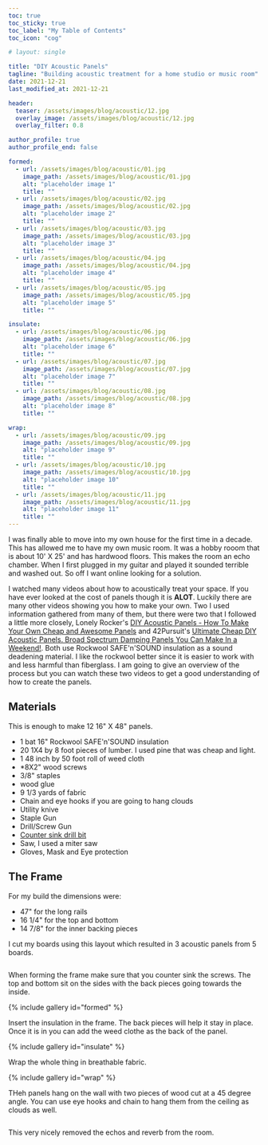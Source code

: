 ```yaml
---
toc: true
toc_sticky: true
toc_label: "My Table of Contents"
toc_icon: "cog"

# layout: single

title: "DIY Acoustic Panels"
tagline: "Building acoustic treatment for a home studio or music room"
date: 2021-12-21
last_modified_at: 2021-12-21

header:
  teaser: /assets/images/blog/acoustic/12.jpg
  overlay_image: /assets/images/blog/acoustic/12.jpg
  overlay_filter: 0.8

author_profile: true
author_profile_end: false

formed:
  - url: /assets/images/blog/acoustic/01.jpg
    image_path: /assets/images/blog/acoustic/01.jpg
    alt: "placeholder image 1"
    title: ""
  - url: /assets/images/blog/acoustic/02.jpg
    image_path: /assets/images/blog/acoustic/02.jpg
    alt: "placeholder image 2"
    title: ""
  - url: /assets/images/blog/acoustic/03.jpg
    image_path: /assets/images/blog/acoustic/03.jpg
    alt: "placeholder image 3"
    title: ""
  - url: /assets/images/blog/acoustic/04.jpg
    image_path: /assets/images/blog/acoustic/04.jpg
    alt: "placeholder image 4"
    title: ""
  - url: /assets/images/blog/acoustic/05.jpg
    image_path: /assets/images/blog/acoustic/05.jpg
    alt: "placeholder image 5"
    title: ""

insulate:
  - url: /assets/images/blog/acoustic/06.jpg
    image_path: /assets/images/blog/acoustic/06.jpg
    alt: "placeholder image 6"
    title: ""
  - url: /assets/images/blog/acoustic/07.jpg
    image_path: /assets/images/blog/acoustic/07.jpg
    alt: "placeholder image 7"
    title: ""
  - url: /assets/images/blog/acoustic/08.jpg
    image_path: /assets/images/blog/acoustic/08.jpg
    alt: "placeholder image 8"
    title: ""

wrap:
  - url: /assets/images/blog/acoustic/09.jpg
    image_path: /assets/images/blog/acoustic/09.jpg
    alt: "placeholder image 9"
    title: ""
  - url: /assets/images/blog/acoustic/10.jpg
    image_path: /assets/images/blog/acoustic/10.jpg
    alt: "placeholder image 10"
    title: ""
  - url: /assets/images/blog/acoustic/11.jpg
    image_path: /assets/images/blog/acoustic/11.jpg
    alt: "placeholder image 11"
    title: ""
---
```


I was finally able to move into my own house for the first time in a decade. This has allowed me to have my own music room. It was a hobby rooom that is about 10' X 25' and has hardwood floors. This makes the room an echo chamber. When I first plugged in my guitar and played it sounded terrible and washed out. So off I want online looking for a solution.

I watched many videos about how to acoustically treat your space. If you have ever looked at the cost of panels though it is **ALOT**. Luckily there are many other videos showing you how to make your own. Two I used information gathered from many of them, but there were two that I followed a little more closely, Lonely Rocker's [DIY Acoustic Panels - How To Make Your Own Cheap and Awesome Panels](https://www.youtube.com/watch?v=tLk6fQVcoSw) and 42Pursuit's [Ultimate Cheap DIY Acoustic Panels. Broad Spectrum Damping Panels You Can Make In a Weekend!](https://www.youtube.com/watch?v=tPEouyiEt3Q). Both use Rockwool SAFE'n'SOUND insulation as a sound deadening material. I like the rockwool better since it is easier to work with and less harmful than fiberglass. I am going to give an overview of the process but you can watch these two videos to get a good understanding of how to create the panels. 

## Materials

This is enough to make 12 16" X 48" panels. 

* 1 bat 16" Rockwool SAFE'n'SOUND insulation
* 20 1X4 by 8 foot pieces of lumber. I used pine that was cheap and light.
* 1 48 inch by 50 foot roll of weed cloth
* *8X2" wood screws
* 3/8" staples
* wood glue
* 9 1/3 yards of fabric
* Chain and eye hooks if you are going to hang clouds
* Utility knive
* Staple Gun
* Drill/Screw Gun
* [Counter sink drill bit](https://amzn.to/2XFzP9B)
* Saw, I used a miter saw
* Gloves, Mask and Eye protection

## The Frame

For my build the dimensions were:

* 47" for the long rails
* 16 1/4" for the top and bottom
* 14 7/8" for the inner backing pieces

I cut my boards using this layout which resulted in 3 acoustic panels from 5 boards.

<figure  class="align-left">
  <a href="{{ site.url }}{{ site.baseurl }}/assets/images/blog/acoustic/boardlayout.png"><img src="{{ site.url }}{{ site.baseurl }}/assets/images/blog/acoustic/boardlayout.png" alt=""></a>
</figure>

When forming the frame make sure that you counter sink the screws. The top and bottom sit on the sides with the back pieces going towards the inside.

{% include gallery id="formed" %}

Insert the insulation in the frame. The back pieces will help it stay in place. Once it is in you can add the weed clothe as the back of the panel.

{% include gallery id="insulate" %}

Wrap the whole thing in breathable fabric.

{% include gallery id="wrap" %}

THeh panels hang on the wall with two pieces of wood cut at a 45 degree angle. You can use eye hooks and chain to hang them from the ceiling as clouds as well.

<figure  class="align-left">
  <a href="{{ site.url }}{{ site.baseurl }}/assets/images/blog/acoustic/12.jpg"><img src="{{ site.url }}{{ site.baseurl }}/assets/images/blog/acoustic/12.jpg" alt=""></a>
</figure>

This very nicely removed the echos and reverb from the room.

